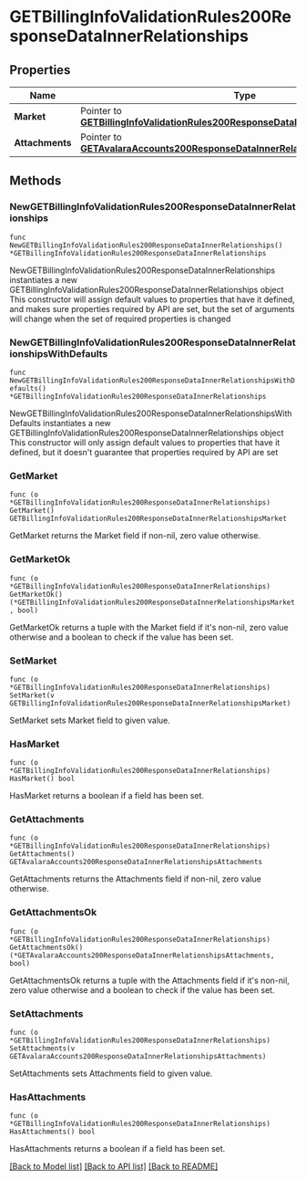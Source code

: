 # GETBillingInfoValidationRules200ResponseDataInnerRelationships

## Properties

Name | Type | Description | Notes
------------ | ------------- | ------------- | -------------
**Market** | Pointer to [**GETBillingInfoValidationRules200ResponseDataInnerRelationshipsMarket**](GETBillingInfoValidationRules200ResponseDataInnerRelationshipsMarket.md) |  | [optional] 
**Attachments** | Pointer to [**GETAvalaraAccounts200ResponseDataInnerRelationshipsAttachments**](GETAvalaraAccounts200ResponseDataInnerRelationshipsAttachments.md) |  | [optional] 

## Methods

### NewGETBillingInfoValidationRules200ResponseDataInnerRelationships

`func NewGETBillingInfoValidationRules200ResponseDataInnerRelationships() *GETBillingInfoValidationRules200ResponseDataInnerRelationships`

NewGETBillingInfoValidationRules200ResponseDataInnerRelationships instantiates a new GETBillingInfoValidationRules200ResponseDataInnerRelationships object
This constructor will assign default values to properties that have it defined,
and makes sure properties required by API are set, but the set of arguments
will change when the set of required properties is changed

### NewGETBillingInfoValidationRules200ResponseDataInnerRelationshipsWithDefaults

`func NewGETBillingInfoValidationRules200ResponseDataInnerRelationshipsWithDefaults() *GETBillingInfoValidationRules200ResponseDataInnerRelationships`

NewGETBillingInfoValidationRules200ResponseDataInnerRelationshipsWithDefaults instantiates a new GETBillingInfoValidationRules200ResponseDataInnerRelationships object
This constructor will only assign default values to properties that have it defined,
but it doesn't guarantee that properties required by API are set

### GetMarket

`func (o *GETBillingInfoValidationRules200ResponseDataInnerRelationships) GetMarket() GETBillingInfoValidationRules200ResponseDataInnerRelationshipsMarket`

GetMarket returns the Market field if non-nil, zero value otherwise.

### GetMarketOk

`func (o *GETBillingInfoValidationRules200ResponseDataInnerRelationships) GetMarketOk() (*GETBillingInfoValidationRules200ResponseDataInnerRelationshipsMarket, bool)`

GetMarketOk returns a tuple with the Market field if it's non-nil, zero value otherwise
and a boolean to check if the value has been set.

### SetMarket

`func (o *GETBillingInfoValidationRules200ResponseDataInnerRelationships) SetMarket(v GETBillingInfoValidationRules200ResponseDataInnerRelationshipsMarket)`

SetMarket sets Market field to given value.

### HasMarket

`func (o *GETBillingInfoValidationRules200ResponseDataInnerRelationships) HasMarket() bool`

HasMarket returns a boolean if a field has been set.

### GetAttachments

`func (o *GETBillingInfoValidationRules200ResponseDataInnerRelationships) GetAttachments() GETAvalaraAccounts200ResponseDataInnerRelationshipsAttachments`

GetAttachments returns the Attachments field if non-nil, zero value otherwise.

### GetAttachmentsOk

`func (o *GETBillingInfoValidationRules200ResponseDataInnerRelationships) GetAttachmentsOk() (*GETAvalaraAccounts200ResponseDataInnerRelationshipsAttachments, bool)`

GetAttachmentsOk returns a tuple with the Attachments field if it's non-nil, zero value otherwise
and a boolean to check if the value has been set.

### SetAttachments

`func (o *GETBillingInfoValidationRules200ResponseDataInnerRelationships) SetAttachments(v GETAvalaraAccounts200ResponseDataInnerRelationshipsAttachments)`

SetAttachments sets Attachments field to given value.

### HasAttachments

`func (o *GETBillingInfoValidationRules200ResponseDataInnerRelationships) HasAttachments() bool`

HasAttachments returns a boolean if a field has been set.


[[Back to Model list]](../README.md#documentation-for-models) [[Back to API list]](../README.md#documentation-for-api-endpoints) [[Back to README]](../README.md)


